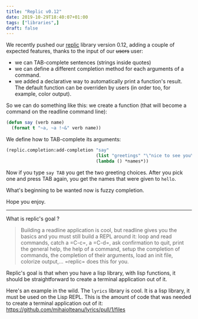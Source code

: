 ```yaml
---
title: "Replic v0.12"
date: 2019-10-29T18:40:07+01:00
tags: ["libraries",]
draft: false
---
```


We recently pushed our [replic](https://github.com/vindarel/replic/)
library version 0.12, adding a couple of expected features, thanks to
the input of our ~~users~~ user:

- we can TAB-complete sentences (strings inside quotes)
- we can define a different completion method for each arguments of a
  command.
- we added a declarative way to automatically print a function's
  result. The default function can be overriden by users (in order
  too, for example, color output).

So we can do something like this: we create a function (that will
become a command on the readline command line):

~~~lisp
(defun say (verb name)
  (format t "~a, ~a !~&" verb name))
~~~

We define how to TAB-complete its arguments:

~~~lisp
(replic.completion:add-completion "say"
                                  (list "greetings" "\"nice to see you\"")
                                  (lambda () *names*))
~~~

Now if you type `say TAB` you get the two greeting choices. After you
pick one and press TAB again, you get the names that were given to
`hello`.

What's beginning to be wanted now is fuzzy completion.

Hope you enjoy.

---

What is replic's goal ?

> Building a readline application is cool, but readline gives you the
> basics and you must still build a REPL around it: loop and read
> commands, catch a =C-c=, a =C-d=, ask confirmation to quit, print
> the general help, the help of a command, setup the completion of
> commands, the completion of their arguments, load an init file,
> colorize output,...  =replic= does this for you.

Replic's goal is that when you have a lisp library, with lisp
functions, it should be straightforward to create a terminal
application out of it.

Here's an example in the wild. The `lyrics` library is cool. It is a lisp library, it must be used on the Lisp REPL. This is the amount of code that was needed to create a terminal application out of it: https://github.com/mihaiolteanu/lyrics/pull/1/files
